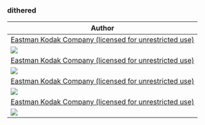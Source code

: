 <h3>dithered</h3><table><thead><tr><th>Author</th></tr></thead><tbody><tr><td><a href="http://r0k.us/graphics/kodak/index.html">Eastman Kodak Company (licensed for unrestricted use)</a></td></tr><tr><td><a href="https://r0k.us/graphics/kodak/kodak/kodim21.png"><img src="https://r0k.us/graphics/kodak/kodak/kodim21.png"/></a></td></tr><tr><td><a href="http://r0k.us/graphics/kodak/index.html">Eastman Kodak Company (licensed for unrestricted use)</a></td></tr><tr><td><a href="https://r0k.us/graphics/kodak/kodak/kodim22.png"><img src="https://r0k.us/graphics/kodak/kodak/kodim22.png"/></a></td></tr><tr><td><a href="http://r0k.us/graphics/kodak/index.html">Eastman Kodak Company (licensed for unrestricted use)</a></td></tr><tr><td><a href="https://r0k.us/graphics/kodak/kodak/kodim05.png"><img src="https://r0k.us/graphics/kodak/kodak/kodim05.png"/></a></td></tr><tr><td><a href="http://r0k.us/graphics/kodak/index.html">Eastman Kodak Company (licensed for unrestricted use)</a></td></tr><tr><td><a href="https://r0k.us/graphics/kodak/kodak/kodim08.png"><img src="https://r0k.us/graphics/kodak/kodak/kodim08.png"/></a></td></tr></tbody></table>